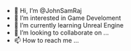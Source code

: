 - 👋 Hi, I’m @JohnSamRaj
- 👀 I’m interested in Game Develoment
- 🌱 I’m currently learning Unreal Engine
- 💞️ I’m looking to collaborate on ...
- 📫 How to reach me ...

<!---
JohnSamRaj/JohnSamRaj is a ✨ special ✨ repository because its `README.md` (this file) appears on your GitHub profile.
You can click the Preview link to take a look at your changes.
--->
